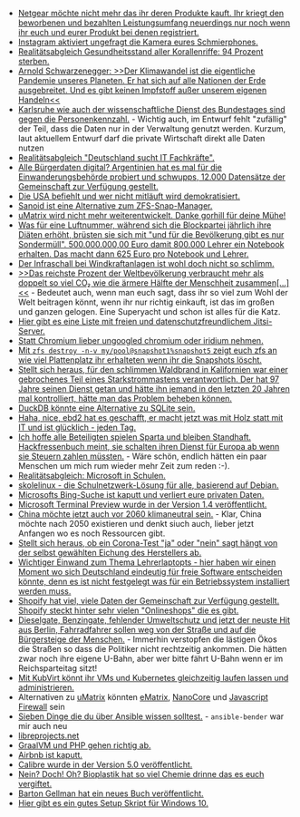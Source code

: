 * [Netgear möchte nicht mehr das ihr deren Produkte kauft. Ihr kriegt den beworbenen und bezahlten Leistungsumfang neuerdings nur noch wenn ihr euch und eurer Produkt bei denen registriert.](https://blog.fefe.de/?ts=a199cda0)
* [Instagram aktiviert ungefragt die Kamera eures Schmierphones.](https://blog.fefe.de/?ts=a1988e6e)
* [Realitätsabgleich Gesundheitsstand aller Korallenriffe: 94 Prozent sterben.](https://www.sonnenseite.com/de/wissenschaft/studie-94-prozent-der-tropischen-korallenriff-lebensraeume-gefaehrdet/)
* [Arnold Schwarzenegger: >>Der Klimawandel ist die eigentliche Pandemie unseres Planeten. Er hat sich auf alle Nationen der Erde ausgebreitet. Und es gibt keinen Impfstoff außer unserem eigenen Handeln<<](https://www.sonnenseite.com/de/umwelt/der-klimawandel-ist-die-eigentliche-pandemie-unseres-planeten/)
* [Karlsruhe wie auch der wissenschaftliche Dienst des Bundestages sind gegen die Personenkennzahl.](https://netzpolitik.org/2020/personenkennziffer-gutachten-des-bundestages-sieht-erhebliche-schwierigkeiten/#vorschaltbanner) - Wichtig auch, im Entwurf fehlt "zufällig" der Teil, dass die Daten nur in der Verwaltung genutzt werden. Kurzum, laut aktuellem Entwurf darf die private Wirtschaft direkt alle Daten nutzen
* [Realitätsabgleich "Deutschland sucht IT Fachkräfte".](https://forum.golem.de/kommentare/security/jobs-unternehmen-koennen-offene-it-stellen-immer-schwerer-besetzen/wir-bieten/137823,5753015,5753015,read.html#msg-5753015)
* [Alle Bürgerdaten digital? Argentinien hat es mal für die Einwanderungsbehörde probiert und schwupps, 12.000 Datensätze der Gemeinschaft zur Verfügung gestellt.](https://www.golem.de/news/ransomware-hunderttausende-passdaten-von-reisenden-veroeffentlicht-2009-150982.html)
* [Die USA befiehlt und wer nicht mitläuft wird demokratisiert.](https://blog.fefe.de/?ts=a197dbbc)
* [Sanoid ist eine Alternative zum ZFS-Snap-Manager.](https://github.com/jimsalterjrs/sanoid)
* [uMatrix wird nicht mehr weiterentwickelt. Danke gorhill für deine Mühe!](https://github.com/uBlockOrigin/uMatrix-issues/issues/291)
* [Was für eine Luftnummer, während sich die Blockpartei jährlich ihre Diäten erhöht, brüsten sie sich mit "und für die Bevölkerung gibt es nur Sondermüll". 500.000.000,00 Euro damit 800.000 Lehrer ein Notebook erhalten. Das macht dann 625 Euro pro Notebook und Lehrer.](https://www.stern.de/politik/deutschland/schulgipfel--bund-schiesst-500-millionen-euro-fuer-lehrer-laptops-vor-9423946.html)
* [Der Infraschall bei Windkraftanlagen ist wohl doch nicht so schlimm.](https://www.sonnenseite.com/de/energie/die-windkraft-und-die-mythen-infraschall-und-vogelschredder/)
* [>>Das reichste Prozent der Weltbevölkerung verbraucht mehr als doppelt so viel CO₂ wie die ärmere Hälfte der Menschheit zusammen[...]<<](https://netzfrauen.org/2020/09/21/rich-and-poor/) - Bedeutet auch, wenn man euch sagt, dass ihr so viel zum Wohl der Welt beitragen könnt, wenn ihr nur richtig einkauft, ist das im großen und ganzen gelogen. Eine Superyacht und schon ist alles für die Katz.
* [Hier gibt es eine Liste mit freien und datenschutzfreundlichem Jitsi-Server.](https://scheible.it/liste-mit-oeffentlichen-jitsi-meet-instanzen/)
* [Statt Chromium lieber ungoogled chromium oder iridium nehmen.](https://www.kuketz-blog.de/ungoogled-chromium-datenschutzfreundlicher-browser-fuer-videokonferenzen/)
* [Mit `zfs destroy -n-v my/pool@snapshot1%snapshot5` zeigt euch zfs an wie viel Plattenplatz ihr erhalteten wenn ihr die Snapshots löscht.](https://jrs-s.net/2020/02/08/estimating-space-occupied-by-multiple-zfs-snapshots/)
* [Stellt sich heraus, für den schlimmen Waldbrand in Kalifornien war einer gebrochenes Teil eines Starkstrommastens verantwortlich. Der hat 97 Jahre seinen Dienst getan und hätte ihn jemand in den letzten 20 Jahren mal kontrolliert, hätte man das Problem beheben können.](https://twitter.com/tubetimeus/status/1306359385656946688)
* [DuckDB könnte eine Alternative zu SQLite sein.](https://duckdb.org/)
* [Haha, nice, ebd2 hat es geschafft, er macht jetzt was mit Holz statt mit IT und ist glücklich - jeden Tag.](https://github.com/docker/cli/issues/267)
* [Ich hoffe alle Beteiligten spielen Sparta und bleiben Standhaft. Hackfressenbuch meint, sie schalten ihren Dienst für Europa ab wenn sie Steuern zahlen müssten.](https://blog.fefe.de/?ts=a1977c31) - Wäre schön, endlich hätten ein paar Menschen um mich rum wieder mehr Zeit zum reden :-).
* [Realitätsabgleich: Microsoft in Schulen.](https://www.kuketz-blog.de/bildungswesen-entlarvung-der-haeufigsten-microsoft-mythen/)
* [skolelinux - die Schulnetzwerk-Lösung für alle, basierend auf Debian.](https://www.skolelinux.de/de/)
* [Microsofts Bing-Suche ist kaputt und verliert eure privaten Daten.](https://www.kuketz-blog.de/microsoft-bing-server-leakt-personenbeziehbare-daten/)
* [Microsoft Terminal Preview wurde in der Version 1.4 veröffentlicht.](https://www.bleepingcomputer.com/news/microsoft/windows-terminal-14-released-with-hyperlink-and-jump-list-support/)
* [China möchte jetzt auch vor 2060 klimaneutral sein.](https://www.sonnenseite.com/de/politik/durchbruch-in-der-internationalen-klimapolitik-und-erfolg-der-eu-klimadiplomatie/) - Klar, China möchte nach 2050 existieren und denkt siuch auch, lieber jetzt Anfangen wo es noch Ressourcen gibt.
* [Stellt sich heraus, ob ein Corona-Test "ja" oder "nein" sagt hängt von der selbst gewählten Eichung des Herstellers ab.](https://npr.news.eulu.info/2020/09/22/ihr-coronavirus-test-ist-positiv-vielleicht-sollte-er-es-nicht-sein/)
* [Wichtiger Einwand zum Thema Lehrerlaptopts - hier haben wir einen Moment wo sich Deutschland eindeutig für freie Software entscheiden könnte, denn es ist nicht festgelegt was für ein Betriebssystem installiert werden muss.](https://www.kuketz-blog.de/800-000-laptops-fuer-lehrer-und-was-passiert-danach/)
* [Shopify hat viel, viele Daten der Gemeinschaft zur Verfügung gestellt. Shopify steckt hinter sehr vielen "Onlineshops" die es gibt.](https://www.bleepingcomputer.com/news/security/shopify-data-breach-illustrates-the-danger-of-insider-threats/)
* [Dieselgate, Benzingate, fehlender Umweltschutz und jetzt der neuste Hit aus Berlin, Fahrradfahrer sollen weg von der Straße und auf die Bürgersteige der Menschen.](https://tuxproject.de/blog/2020/09/zielkonfliktende-senatorierende) - Immerhin verstopfen die lästigen Ökos die Straßen so dass die Politiker nicht rechtzeitig ankommen. Die hätten zwar noch ihre eigene U-Bahn, aber wer bitte fährt U-Bahn wenn er im Reichsparteitag sitzt!
* [Mit KubVirt könnt ihr VMs und Kubernetes gleichzeitig laufen lassen und administrieren.](https://opensource.com/article/20/9/vms-kubernetes-kubevirt)
* Alternativen zu [uMatrix](https://github.com/gorhill/uMatrix) könnten [eMatrix](https://gitlab.com/vannilla/ematrix), [NanoCore](https://github.com/NanoAdblocker/NanoCore#nano-adblocker-core) und [Javascript Firewall](https://addons.mozilla.org/de/firefox/addon/javascript-firewall/) sein
* [Sieben Dinge die du über Ansible wissen solltest.](https://opensource.com/article/20/9/ansible) - `ansible-bender` war mir auch neu
* [libreprojects.net](https://libreprojects.net/)
* [GraalVM und PHP gehen richtig ab.](https://www.phoronix.com/scan.php?page=news_item&px=GraalPHP-GraalVM-PHP)
* [Airbnb ist kaputt.](https://www.golem.de/news/datenleck-airbnb-gibt-gastgebern-zugriff-auf-fremde-postfaecher-2009-151125.html)
* [Calibre wurde in der Version 5.0 veröffentlicht.](https://calibre-ebook.com/new-in/fourteen)
* [Nein? Doch! Oh? Bioplastik hat so viel Chemie drinne das es euch vergiftet.](https://www.sonnenseite.com/de/wissenschaft/bioplastik-ist-keine-unbedenkliche-alternative-zu-herkoemmlichen-kunststoffen/)
* [Barton Gellman hat ein neues Buch veröffentlicht.](https://netzpolitik.org/2020/der-dunkle-spiegel-seit-ich-edward-snowden-getroffen-habe-habe-ich-nie-aufgehoert-ueber-meine-schulter-zu-schauen/#vorschaltbanner)
* [Hier gibt es ein gutes Setup Skript für Windows 10.](https://www.ghacks.net/2020/09/27/windows-10-setup-script-has-a-new-name-and-is-now-easier-to-use/)
